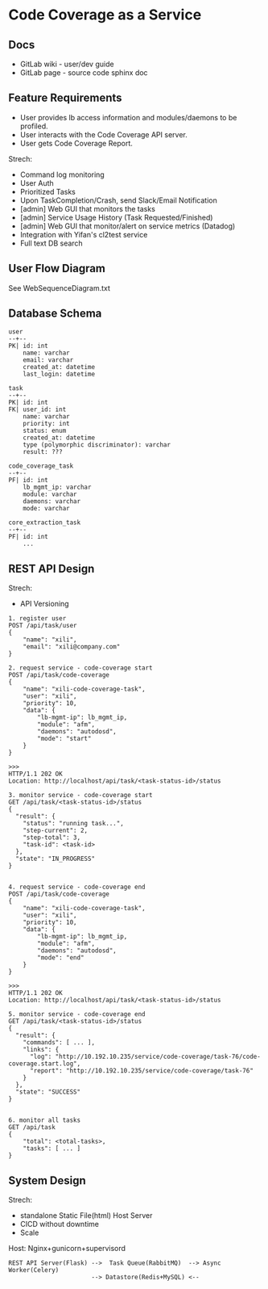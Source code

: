 # Code Coverage as a Service

## Docs
- GitLab wiki - user/dev guide
- GitLab page - source code sphinx doc


## Feature Requirements
- User provides lb access information and modules/daemons to be profiled.
- User interacts with the Code Coverage API server.
- User gets Code Coverage Report.

Strech:
- Command log monitoring
- User Auth
- Prioritized Tasks
- Upon TaskCompletion/Crash, send Slack/Email Notification
- [admin] Web GUI that monitors the tasks
- [admin] Service Usage History (Task Requested/Finished)
- [admin] Web GUI that monitor/alert on service metrics (Datadog)
- Integration with Yifan's cl2test service
- Full text DB search

## User Flow Diagram
See WebSequenceDiagram.txt

## Database Schema
```
user
--+--
PK| id: int
    name: varchar
    email: varchar
    created_at: datetime
    last_login: datetime

task
--+--
PK| id: int
FK| user_id: int
    name: varchar
    priority: int
    status: enum
    created_at: datetime
    type (polymorphic discriminator): varchar
    result: ???

code_coverage_task
--+--
PF| id: int
    lb_mgmt_ip: varchar
    module: varchar
    daemons: varchar
    mode: varchar

core_extraction_task
--+--
PF| id: int
    ...
```

## REST API Design
Strech:
- API Versioning

```
1. register user
POST /api/task/user
{
	"name": "xili",
	"email": "xili@company.com"
}

2. request service - code-coverage start
POST /api/task/code-coverage
{
	"name": "xili-code-coverage-task",
	"user": "xili",
	"priority": 10,
	"data": {
		"lb-mgmt-ip": lb_mgmt_ip,
		"module": "afm",
		"daemons": "autodosd",
		"mode": "start"
	}
}

>>>
HTTP/1.1 202 OK
Location: http://localhost/api/task/<task-status-id>/status

3. monitor service - code-coverage start
GET /api/task/<task-status-id>/status
{
  "result": {
    "status": "running task...",
    "step-current": 2,
    "step-total": 3,
    "task-id": <task-id> 
  },
  "state": "IN_PROGRESS"
}


4. request service - code-coverage end
POST /api/task/code-coverage
{
	"name": "xili-code-coverage-task",
	"user": "xili",
	"priority": 10,
	"data": {
		"lb-mgmt-ip": lb_mgmt_ip,
		"module": "afm",
		"daemons": "autodosd",
		"mode": "end"
	}
}

>>>
HTTP/1.1 202 OK
Location: http://localhost/api/task/<task-status-id>/status

5. monitor service - code-coverage end
GET /api/task/<task-status-id>/status
{
  "result": {
    "commands": [ ... ],
    "links": {
      "log": "http://10.192.10.235/service/code-coverage/task-76/code-coverage.start.log",
      "report": "http://10.192.10.235/service/code-coverage/task-76"
    }
  },
  "state": "SUCCESS"
}


6. monitor all tasks
GET /api/task
{
    "total": <total-tasks>,
    "tasks": [ ... ]
}
```


## System Design
Strech:
- standalone Static File(html) Host Server
- CICD without downtime
- Scale

Host: Nginx+gunicorn+supervisord

```
REST API Server(Flask) -->  Task Queue(RabbitMQ)  --> Async Worker(Celery)
                       --> Datastore(Redis+MySQL) <--
```
